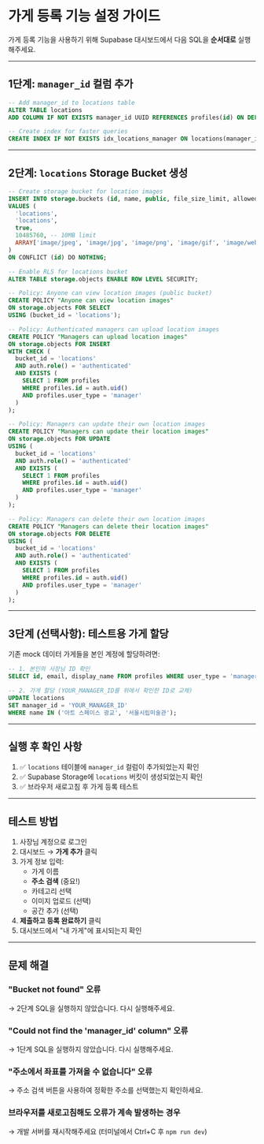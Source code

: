 # 가게 등록 기능 설정 가이드

가게 등록 기능을 사용하기 위해 Supabase 대시보드에서 다음 SQL을 **순서대로** 실행해주세요.

---

## 1단계: `manager_id` 컬럼 추가

```sql
-- Add manager_id to locations table
ALTER TABLE locations
ADD COLUMN IF NOT EXISTS manager_id UUID REFERENCES profiles(id) ON DELETE SET NULL;

-- Create index for faster queries
CREATE INDEX IF NOT EXISTS idx_locations_manager ON locations(manager_id);
```

---

## 2단계: `locations` Storage Bucket 생성

```sql
-- Create storage bucket for location images
INSERT INTO storage.buckets (id, name, public, file_size_limit, allowed_mime_types)
VALUES (
  'locations',
  'locations',
  true,
  10485760, -- 10MB limit
  ARRAY['image/jpeg', 'image/jpg', 'image/png', 'image/gif', 'image/webp']
)
ON CONFLICT (id) DO NOTHING;

-- Enable RLS for locations bucket
ALTER TABLE storage.objects ENABLE ROW LEVEL SECURITY;

-- Policy: Anyone can view location images (public bucket)
CREATE POLICY "Anyone can view location images"
ON storage.objects FOR SELECT
USING (bucket_id = 'locations');

-- Policy: Authenticated managers can upload location images
CREATE POLICY "Managers can upload location images"
ON storage.objects FOR INSERT
WITH CHECK (
  bucket_id = 'locations' 
  AND auth.role() = 'authenticated'
  AND EXISTS (
    SELECT 1 FROM profiles 
    WHERE profiles.id = auth.uid() 
    AND profiles.user_type = 'manager'
  )
);

-- Policy: Managers can update their own location images
CREATE POLICY "Managers can update their location images"
ON storage.objects FOR UPDATE
USING (
  bucket_id = 'locations' 
  AND auth.role() = 'authenticated'
  AND EXISTS (
    SELECT 1 FROM profiles 
    WHERE profiles.id = auth.uid() 
    AND profiles.user_type = 'manager'
  )
);

-- Policy: Managers can delete their own location images
CREATE POLICY "Managers can delete their location images"
ON storage.objects FOR DELETE
USING (
  bucket_id = 'locations' 
  AND auth.role() = 'authenticated'
  AND EXISTS (
    SELECT 1 FROM profiles 
    WHERE profiles.id = auth.uid() 
    AND profiles.user_type = 'manager'
  )
);
```

---

## 3단계 (선택사항): 테스트용 가게 할당

기존 mock 데이터 가게들을 본인 계정에 할당하려면:

```sql
-- 1. 본인의 사장님 ID 확인
SELECT id, email, display_name FROM profiles WHERE user_type = 'manager';

-- 2. 가게 할당 (YOUR_MANAGER_ID를 위에서 확인한 ID로 교체)
UPDATE locations 
SET manager_id = 'YOUR_MANAGER_ID' 
WHERE name IN ('아트 스페이스 광교', '서울시립미술관');
```

---

## 실행 후 확인 사항

1. ✅ `locations` 테이블에 `manager_id` 컬럼이 추가되었는지 확인
2. ✅ Supabase Storage에 `locations` 버킷이 생성되었는지 확인
3. ✅ 브라우저 새로고침 후 가게 등록 테스트

---

## 테스트 방법

1. 사장님 계정으로 로그인
2. 대시보드 → **가게 추가** 클릭
3. 가게 정보 입력:
   - 가게 이름
   - **주소 검색** (중요!)
   - 카테고리 선택
   - 이미지 업로드 (선택)
   - 공간 추가 (선택)
4. **제출하고 등록 완료하기** 클릭
5. 대시보드에서 "내 가게"에 표시되는지 확인

---

## 문제 해결

### "Bucket not found" 오류
→ 2단계 SQL을 실행하지 않았습니다. 다시 실행해주세요.

### "Could not find the 'manager_id' column" 오류
→ 1단계 SQL을 실행하지 않았습니다. 다시 실행해주세요.

### "주소에서 좌표를 가져올 수 없습니다" 오류
→ 주소 검색 버튼을 사용하여 정확한 주소를 선택했는지 확인하세요.

### 브라우저를 새로고침해도 오류가 계속 발생하는 경우
→ 개발 서버를 재시작해주세요 (터미널에서 Ctrl+C 후 `npm run dev`)










